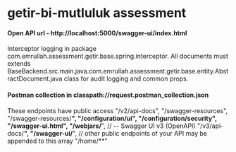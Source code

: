# getir-bi-mutluluk assessment

#### Open API url - http://localhost:5000/swagger-ui/index.html

Interceptor logging in package com.emrullah.assessment.getir.base.spring.interceptor. All documents must extends BaseBackend.src.main.java.com.emrullah.assessment.getir.base.entity.AbstractDocument.java class for audit logging and common props.

#### Postman collection in classpath://request.postman_collection.json

These endpoints have public access
            "/v2/api-docs",
            "/swagger-resources",
            "/swagger-resources/**",
            "/configuration/ui",
            "/configuration/security",
            "/swagger-ui.html",
            "/webjars/**",
            // -- Swagger UI v3 (OpenAPI)
            "/v3/api-docs/**",
            "/swagger-ui/**",
            // other public endpoints of your API may be appended to this array
            "/home/**"
